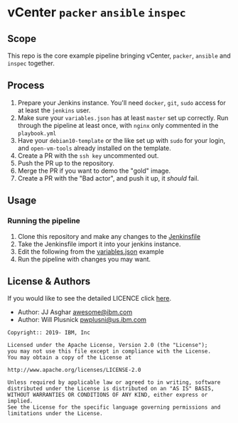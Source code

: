 # vCenter `packer` `ansible` `inspec`

## Scope

This repo is the core example pipeline bringing vCenter, `packer`,
`ansible` and `inspec` together.

## Process

1) Prepare your Jenkins instance. You'll need `docker`, `git`, `sudo` access for at least the `jenkins` user.
2) Make sure your `variables.json` has at least `master` set up correctly. Run through the pipeline at least once, with `nginx` only commented in the `playbook.yml`
3) Have your `debian10-template` or the like set up with `sudo` for your login, and `open-vm-tools` already installed on the template.
4) Create a PR with the `ssh key` uncommented out.
5) Push the PR up to the repository.
6) Merge the PR if you want to demo the "gold" image.
7) Create a PR with the "Bad actor", and push it up, it _should_ fail.

## Usage


### Running the pipeline

1) Clone this repository and make any changes to the [Jenkinsfile](./Jenkinsfile)
2) Take the Jenkinsfile import it into your jenkins instance.
3) Edit the following from the [variables.json](./debian10/variables.json) example
4) Run the pipeline with changes you may want.

## License & Authors

If you would like to see the detailed LICENCE click [here](./LICENCE).

- Author: JJ Asghar <awesome@ibm.com>
- Author: Will Plusnick <pwplusni@us.ibm.com>

```text
Copyright:: 2019- IBM, Inc

Licensed under the Apache License, Version 2.0 (the "License");
you may not use this file except in compliance with the License.
You may obtain a copy of the License at

http://www.apache.org/licenses/LICENSE-2.0

Unless required by applicable law or agreed to in writing, software
distributed under the License is distributed on an "AS IS" BASIS,
WITHOUT WARRANTIES OR CONDITIONS OF ANY KIND, either express or implied.
See the License for the specific language governing permissions and
limitations under the License.
```

[builder_vsphere]: https://github.com/jetbrains-infra/packer-builder-vsphere
